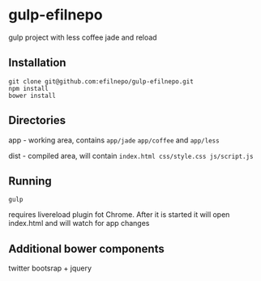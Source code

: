 gulp-efilnepo
=============

gulp project with less coffee jade and reload

## Installation

```
git clone git@github.com:efilnepo/gulp-efilnepo.git
npm install
bower install
```

## Directories

app - working area, contains ``app/jade`` ``app/coffee`` and ``app/less``

dist - compiled area, will contain ``index.html css/style.css js/script.js``

## Running

```
gulp
```

requires livereload plugin fot Chrome. After it is started it will open index.html and will watch for app changes

## Additional bower components

twitter bootsrap + jquery
 
